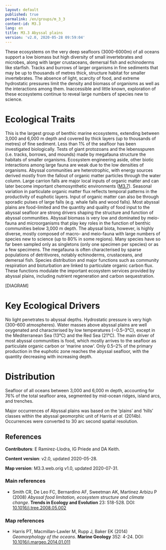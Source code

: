 ```yaml
---
layout: default
published: true
permalink: /en/groups/m_3_3
content-id: M3.3
lang: en
title: M3.3 Abyssal plains
version: 'v2.0, 2020-05-28 09:59:04'
---
```


These ecosystems on the very deep seafloors (3000-6000m) of all oceans support a low biomass but high diversity of small invertebrates and microbes, along with larger crustaceans, demersal fish and echinoderms like starfish. Tracks and burrows of larger organisms in fine sediments that may be up to thousands of metres thick, structure habitat for smaller invertebrates. The absence of light, scarcity of food, and extreme hydrostatic pressures limit the density and biomass of organisms as well as the interactions among them. Inaccessible and little known, exploration of these ecosystems continue to reveal large numbers of species new to science.

# Ecological Traits
 
This is the largest group of benthic marine ecosystems, extending between 3,000 and 6,000 m depth and covered by thick layers (up to thousands of metres) of fine sediment. Less than 1% of the seafloor has been investigated biologically. Tests of giant protozoans and the lebensspuren (i.e. tracks, borrows, and mounds) made by megafauna structure the habitats of smaller organisms. Ecosystem engineering aside, other biotic interactions among large fauna are weak due to the low densities of organisms. Abyssal communities are heterotrophic, with energy sources derived mostly from the fallout of organic matter particles through the water column. Large carrion falls are major local inputs of organic matter and can later become important chemosynthetic environments ([M3.7](/explore/groups/M3.7)). Seasonal variation in particulate organic matter flux reflects temporal patterns in the productivity of euphotic layers. Input of organic matter can also be through sporadic pulses of large falls (e.g. whale falls and wood falls). Most abyssal plains are food-limited and the quantity and quality of food input to the abyssal seafloor are strong drivers shaping the structure and function of abyssal communities. Abyssal biomass is very low and dominated by meio-fauna and microorganisms that play key roles in the function of benthic communities below 3,000 m depth. The abyssal biota, however, is highly diverse, mostly composed of macro- and meio-fauna with large numbers of species new to science (up to 80% in some regions). Many species have so far been sampled only as singletons (only one specimen per species) or as a few specimens. The megafauna is often characterised by sparse populations of detritivores, notably echinoderms, crustaceans, and demersal fish. Species distribution and major functions such as community respiration and bioturbation are linked to particulate organic carbon flux. These functions modulate the important ecosystem services provided by abyssal plains, including nutrient regeneration and carbon sequestration. 

[DIAGRAM]

# Key Ecological Drivers
 
No light penetrates to abyssal depths. Hydrostatic pressure is very high (300–600 atmospheres). Water masses above abyssal plains are well oxygenated and characterised by low temperatures (−0.5–3°C), except in the Mediterranean Sea (13°C) and the Red Sea (21°C). The main driver of most abyssal communities is food, which mostly arrives to the seafloor as particulate organic carbon or ‘marine snow’. Only 0.5–2% of the primary production in the euphotic zone reaches the abyssal seafloor, with the quantity decreasing with increasing depth.
 
# Distribution
 
Seafloor of all oceans between 3,000 and 6,000 m depth, accounting for 76% of the total seafloor area, segmented by mid-ocean ridges, island arcs, and trenches.

Major occurrences of Abyssal plains was based on the ‘plains’ and ‘hills’ classes within the abyssal geomorphic unit of Harris _et al._ (2014b). Occurrences were converted to 30 arc second spatial resolution.

## References

**Contributors**: E Ramirez-Llodra, IG Priede and DA Keith.

**Content version**: v2.0, updated 2020-05-28.

**Map version**: M3.3.web.orig v1.0, updated 2020-07-31.

### Main references
* Smith CR, De Leo FC, Bernardino AF, Sweetman AK, Martinez Arbizu P  (2008) *Abyssal food limitation, ecosystem structure and climate change*. **Trends in Ecology and Evolution** 23: 518-528. DOI: [10.1016/j.tree.2008.05.002](http://doi.org/10.1016/j.tree.2008.05.002)

### Map references
* Harris PT, Macmillan-Lawler M, Rupp J, Baker EK  (2014) *Geomorphology of the oceans*. **Marine Geology** 352: 4-24. DOI: [10.1016/j.margeo.2014.01.011](http://doi.org/10.1016/j.margeo.2014.01.011)
